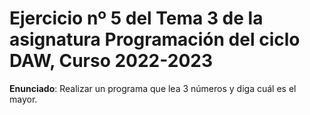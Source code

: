 # Ejercicio nº 5 del Tema 3 de la asignatura Programación del ciclo DAW, Curso 2022-2023
**Enunciado**: Realizar un programa que lea 3 números y diga cuál es el mayor.
